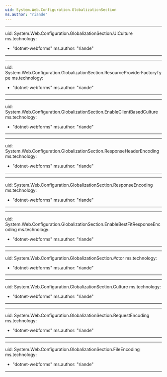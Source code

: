 ```yaml
---
uid: System.Web.Configuration.GlobalizationSection
ms.author: "riande"
---
```


---
uid: System.Web.Configuration.GlobalizationSection.UICulture
ms.technology: 
  - "dotnet-webforms"
ms.author: "riande"
---

---
uid: System.Web.Configuration.GlobalizationSection.ResourceProviderFactoryType
ms.technology: 
  - "dotnet-webforms"
ms.author: "riande"
---

---
uid: System.Web.Configuration.GlobalizationSection.EnableClientBasedCulture
ms.technology: 
  - "dotnet-webforms"
ms.author: "riande"
---

---
uid: System.Web.Configuration.GlobalizationSection.ResponseHeaderEncoding
ms.technology: 
  - "dotnet-webforms"
ms.author: "riande"
---

---
uid: System.Web.Configuration.GlobalizationSection.ResponseEncoding
ms.technology: 
  - "dotnet-webforms"
ms.author: "riande"
---

---
uid: System.Web.Configuration.GlobalizationSection.EnableBestFitResponseEncoding
ms.technology: 
  - "dotnet-webforms"
ms.author: "riande"
---

---
uid: System.Web.Configuration.GlobalizationSection.#ctor
ms.technology: 
  - "dotnet-webforms"
ms.author: "riande"
---

---
uid: System.Web.Configuration.GlobalizationSection.Culture
ms.technology: 
  - "dotnet-webforms"
ms.author: "riande"
---

---
uid: System.Web.Configuration.GlobalizationSection.RequestEncoding
ms.technology: 
  - "dotnet-webforms"
ms.author: "riande"
---

---
uid: System.Web.Configuration.GlobalizationSection.FileEncoding
ms.technology: 
  - "dotnet-webforms"
ms.author: "riande"
---
